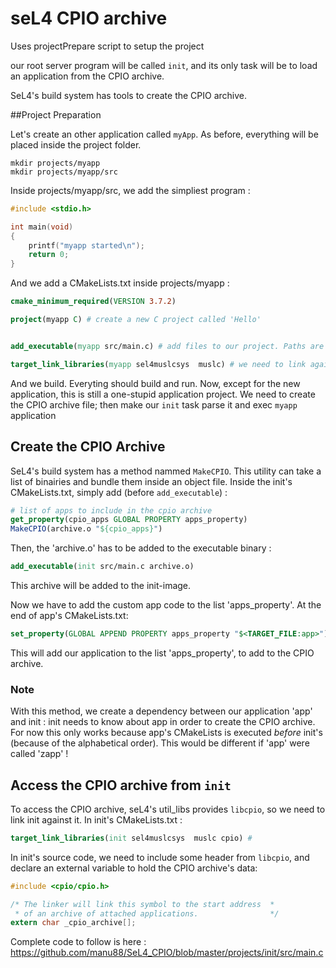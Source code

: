 # seL4 CPIO archive 

Uses projectPrepare script to setup the project

our root server program will be called `init`, and its only task will be to load an application from the CPIO  archive.

SeL4's build system has tools to create the CPIO archive.

##Project Preparation

Let's create an other application called `myApp`. As before, everything will be placed inside the project folder.

```
mkdir projects/myapp
mkdir projects/myapp/src 
```

Inside projects/myapp/src, we add the simpliest program :

```C
#include <stdio.h>

int main(void)
{
    printf("myapp started\n");
    return 0;
}
```

And we add a CMakeLists.txt inside projects/myapp :

```CMake
cmake_minimum_required(VERSION 3.7.2)

project(myapp C) # create a new C project called 'Hello' 


add_executable(myapp src/main.c) # add files to our project. Paths are relative to this file.

target_link_libraries(myapp sel4muslcsys  muslc) # we need to link against the standard C lib for printf
```

And we build. Everyting should build and run. Now, except for the new application, this is still a one-stupid application project. We need to create the CPIO archive file; then make our `init` task parse it and exec `myapp` application

## Create the CPIO Archive

SeL4's build system has a method nammed `MakeCPIO`. This utility can take a list of binairies and bundle them inside an object file.  Inside the init's CMakeLists.txt, simply add (before `add_executable`) :

```CMake
# list of apps to include in the cpio archive
get_property(cpio_apps GLOBAL PROPERTY apps_property)
MakeCPIO(archive.o "${cpio_apps}")
```

Then, the 'archive.o' has to be added to the executable binary :

```CMake
add_executable(init src/main.c archive.o)
```

This archive will be added to the init-image.

Now we have to add the custom app code to the list 'apps_property'. At the end of app's CMakeLists.txt:

```CMake
set_property(GLOBAL APPEND PROPERTY apps_property "$<TARGET_FILE:app>")
```

This will add our application to the list 'apps_property', to add to the CPIO archive.

### Note
With this method, we create a dependency between our application 'app' and init : init needs to know about app in order to create the CPIO archive. For now this only works because app's CMakeLists is executed _before_ init's (because of the alphabetical order). This would be different if 'app' were called 'zapp' !

## Access the CPIO archive from `init`

To access the CPIO archive, seL4's util_libs provides `libcpio`, so we need to link init against it. In init's CMakeLists.txt :

```CMake
target_link_libraries(init sel4muslcsys  muslc cpio) #  
``` 

In init's source code, we need to include some header from `libcpio`, and declare an external variable to hold the CPIO archive's data:

```C
#include <cpio/cpio.h>

/* The linker will link this symbol to the start address  *
 * of an archive of attached applications.                */
extern char _cpio_archive[];
```

Complete code to follow is here :
<https://github.com/manu88/SeL4_CPIO/blob/master/projects/init/src/main.c>